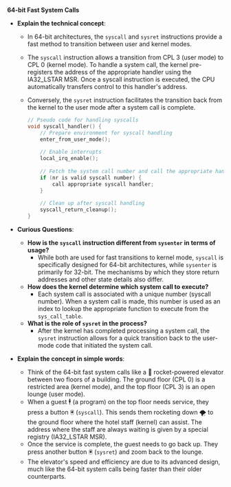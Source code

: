 **64-bit Fast System Calls**
- **Explain the technical concept**:
  - In 64-bit architectures, the `syscall` and `sysret` instructions provide a fast method to transition between user and kernel modes.
  - The `syscall` instruction allows a transition from CPL 3 (user mode) to CPL 0 (kernel mode). To handle a system call, the kernel pre-registers the address of the appropriate handler using the IA32_LSTAR MSR. Once a syscall instruction is executed, the CPU automatically transfers control to this handler's address.
  - Conversely, the `sysret` instruction facilitates the transition back from the kernel to the user mode after a system call is complete.
  
    ```c
    // Pseudo code for handling syscalls
    void syscall_handler() {
        // Prepare environment for syscall handling
        enter_from_user_mode();
        
        // Enable interrupts
        local_irq_enable();
        
        // Fetch the system call number and call the appropriate handler
        if (nr is valid syscall number) {
            call appropriate syscall handler;
        }
        
        // Clean up after syscall handling
        syscall_return_cleanup();
    }
    ```

- **Curious Questions**:
  - **How is the `syscall` instruction different from `sysenter` in terms of usage?**
    - While both are used for fast transitions to kernel mode, `syscall` is specifically designed for 64-bit architectures, while `sysenter` is primarily for 32-bit. The mechanisms by which they store return addresses and other state details also differ.
  - **How does the kernel determine which system call to execute?**
    - Each system call is associated with a unique number (syscall number). When a system call is made, this number is used as an index to lookup the appropriate function to execute from the `sys_call_table`.
  - **What is the role of `sysret` in the process?**
    - After the kernel has completed processing a system call, the `sysret` instruction allows for a quick transition back to the user-mode code that initiated the system call.

- **Explain the concept in simple words**:
  - Think of the 64-bit fast system calls like a 🚀 rocket-powered elevator between two floors of a building. The ground floor (CPL 0) is a restricted area (kernel mode), and the top floor (CPL 3) is an open lounge (user mode). 
  - When a guest 🕴️ (a program) on the top floor needs service, they press a button 🖲️ (`syscall`). This sends them rocketing down 🌪️ to the ground floor where the hotel staff (kernel) can assist. The address where the staff are always waiting is given by a special registry (IA32_LSTAR MSR).
  - Once the service is complete, the guest needs to go back up. They press another button 🖲️ (`sysret`) and zoom back to the lounge. 
  - The elevator's speed and efficiency are due to its advanced design, much like the 64-bit system calls being faster than their older counterparts.